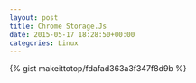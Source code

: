 ```yaml
---
layout: post                                                                                                              
title: Chrome Storage.Js                                                                                                                       
date: 2015-05-17 18:28:50+00:00                                                                                                                        
categories: Linux                                                                                                                
---                                                                                                                              
```


{% gist makeittotop/fdafad363a3f347f8d9b %}                                                                                                           

